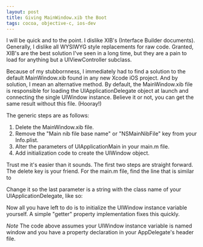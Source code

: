 ```yaml
---
layout: post
title: Giving MainWindow.xib the Boot
tags: cocoa, objective-c, ios-dev
---
```

I will be quick and to the point. I dislike XIB's (Interface Builder documents). Generally, I dislike all WYSIWYG style replacements for raw code. Granted, XIB's are the best solution I've seen in a long time, but they are a pain to load for anything but a UIViewController subclass.

Because of my stubbornness, I immediately had to find a solution to the default MainWindow.xib found in any new Xcode iOS project. And by solution, I mean an alternative method. By default, the MainWindow.xib file is responsible for loading the UIApplicationDelegate object at launch and connecting the single UIWindow instance. Believe it or not, you can get the same result without this file. (Hooray!)

The generic steps are as follows:

1. Delete the MainWindow.xib file.
2. Remove the "Main nib file base name" or "NSMainNibFile" key from your Info.plist.
3. Alter the parameters of UIApplicationMain in your main.m file.
4. Add initialization code to create the UIWindow object.

Trust me it's easier than it sounds. The first two steps are straight forward. The delete key is your friend. For the main.m file, find the line that is similar to

<script src="https://gist.github.com/1111511.js"> </script>

Change it so the last parameter is a string with the class name of your UIApplicationDelegate, like so:

<script src="https://gist.github.com/1111514.js"> </script>

Now all you have left to do is to initialize the UIWindow instance variable yourself. A simple "getter" property implementation fixes this quickly.

<script src="https://gist.github.com/1111517.js"> </script>

*Note* The code above assumes your UIWindow instance variable is named window and you have a property declaration in your AppDelegate's header file.